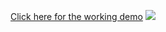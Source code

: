 [Click here for the working demo](https://brandonyuh.me/RandomTranslate/)
![](https://brandonyuh.me/portfolio/noun.png)
